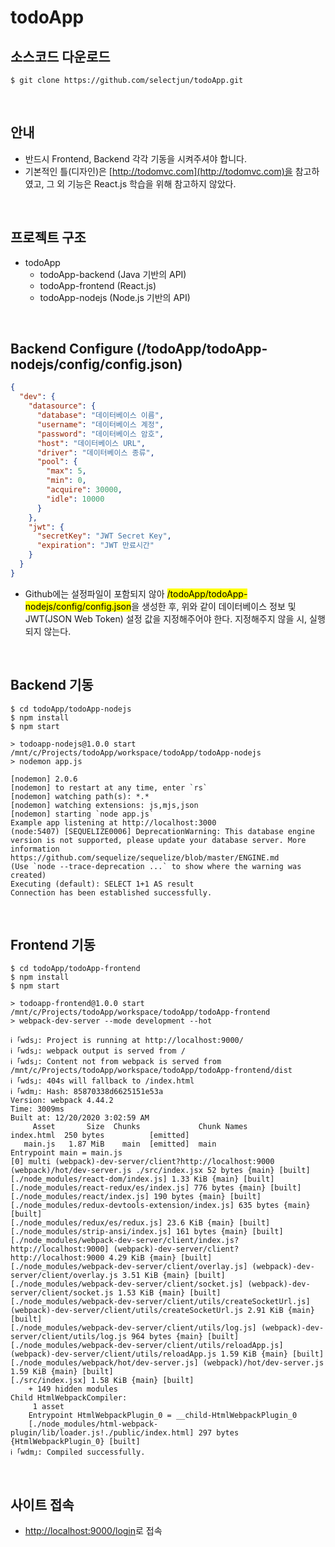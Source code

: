 # todoApp

## 소스코드 다운로드
```shell
$ git clone https://github.com/selectjun/todoApp.git
```

<br />

## 안내
- 반드시 Frontend, Backend 각각 기동을 시켜주셔야 합니다.
- 기본적인 틀(디자인)은 [http://todomvc.com](http://todomvc.com)을 참고하였고, 그 외 기능은 React.js 학습을 위해 참고하지 않았다.

<br />

## 프로젝트 구조
- todoApp
  - todoApp-backend (Java 기반의 API)
  - todoApp-frontend (React.js)
  - todoApp-nodejs (Node.js 기반의 API)

<br />

## Backend Configure (/todoApp/todoApp-nodejs/config/config.json)
```json
{
  "dev": {
    "datasource": {
      "database": "데이터베이스 이름",
      "username": "데이터베이스 계정",
      "password": "데이터베이스 암호",
      "host": "데이터베이스 URL",
      "driver": "데이터베이스 종류",
      "pool": {
        "max": 5,
        "min": 0,
        "acquire": 30000,
        "idle": 10000
      }
    },
    "jwt": {
      "secretKey": "JWT Secret Key",
      "expiration": "JWT 만료시간"
    }
  }
}
```
- Github에는 설정파일이 포함되지 않아 <mark>/todoApp/todoApp-nodejs/config/config.json</mark>을 생성한 후, 위와 같이 데이터베이스 정보 및 JWT(JSON Web Token) 설정 값을 지정해주어야 한다. 지정해주지 않을 시, 실행되지 않는다.

<br />

## Backend 기동
```shell
$ cd todoApp/todoApp-nodejs
$ npm install
$ npm start

> todoapp-nodejs@1.0.0 start /mnt/c/Projects/todoApp/workspace/todoApp/todoApp-nodejs
> nodemon app.js

[nodemon] 2.0.6
[nodemon] to restart at any time, enter `rs`
[nodemon] watching path(s): *.*
[nodemon] watching extensions: js,mjs,json
[nodemon] starting `node app.js`
Example app listening at http://localhost:3000
(node:5407) [SEQUELIZE0006] DeprecationWarning: This database engine version is not supported, please update your database server. More information https://github.com/sequelize/sequelize/blob/master/ENGINE.md
(Use `node --trace-deprecation ...` to show where the warning was created)
Executing (default): SELECT 1+1 AS result
Connection has been established successfully.
```

<br />

## Frontend 기동
```shell
$ cd todoApp/todoApp-frontend
$ npm install
$ npm start

> todoapp-frontend@1.0.0 start /mnt/c/Projects/todoApp/workspace/todoApp/todoApp-frontend
> webpack-dev-server --mode development --hot

ℹ ｢wds｣: Project is running at http://localhost:9000/
ℹ ｢wds｣: webpack output is served from /
ℹ ｢wds｣: Content not from webpack is served from /mnt/c/Projects/todoApp/workspace/todoApp/todoApp-frontend/dist
ℹ ｢wds｣: 404s will fallback to /index.html
ℹ ｢wdm｣: Hash: 85870338d6625151e53a
Version: webpack 4.44.2
Time: 3009ms
Built at: 12/20/2020 3:02:59 AM
     Asset       Size  Chunks             Chunk Names
index.html  250 bytes          [emitted]
   main.js   1.87 MiB    main  [emitted]  main
Entrypoint main = main.js
[0] multi (webpack)-dev-server/client?http://localhost:9000 (webpack)/hot/dev-server.js ./src/index.jsx 52 bytes {main} [built]
[./node_modules/react-dom/index.js] 1.33 KiB {main} [built]
[./node_modules/react-redux/es/index.js] 776 bytes {main} [built]
[./node_modules/react/index.js] 190 bytes {main} [built]
[./node_modules/redux-devtools-extension/index.js] 635 bytes {main} [built]
[./node_modules/redux/es/redux.js] 23.6 KiB {main} [built]
[./node_modules/strip-ansi/index.js] 161 bytes {main} [built]
[./node_modules/webpack-dev-server/client/index.js?http://localhost:9000] (webpack)-dev-server/client?http://localhost:9000 4.29 KiB {main} [built]
[./node_modules/webpack-dev-server/client/overlay.js] (webpack)-dev-server/client/overlay.js 3.51 KiB {main} [built]
[./node_modules/webpack-dev-server/client/socket.js] (webpack)-dev-server/client/socket.js 1.53 KiB {main} [built]
[./node_modules/webpack-dev-server/client/utils/createSocketUrl.js] (webpack)-dev-server/client/utils/createSocketUrl.js 2.91 KiB {main} [built]
[./node_modules/webpack-dev-server/client/utils/log.js] (webpack)-dev-server/client/utils/log.js 964 bytes {main} [built]
[./node_modules/webpack-dev-server/client/utils/reloadApp.js] (webpack)-dev-server/client/utils/reloadApp.js 1.59 KiB {main} [built]
[./node_modules/webpack/hot/dev-server.js] (webpack)/hot/dev-server.js 1.59 KiB {main} [built]
[./src/index.jsx] 1.58 KiB {main} [built]
    + 149 hidden modules
Child HtmlWebpackCompiler:
     1 asset
    Entrypoint HtmlWebpackPlugin_0 = __child-HtmlWebpackPlugin_0
    [./node_modules/html-webpack-plugin/lib/loader.js!./public/index.html] 297 bytes {HtmlWebpackPlugin_0} [built]
ℹ ｢wdm｣: Compiled successfully.
```
<br />

## 사이트 접속
- [http://localhost:9000/login](http://localhost:9000/login)로 접속
